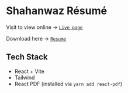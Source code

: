# Shahanwaz Résumé

Visit to view online -> [`Live page`](https://resume.shahanwaz.dev)

Download here -> [`Resume`](https://drive.google.com/uc?export=download&id=11SG7mQTz9CDxFshIzf_Xy69AlDW3EujR)

## Tech Stack

- React + Vite
- Tailwind
- React PDF (installed via `yarn add react-pdf`)
